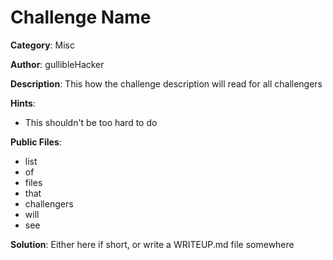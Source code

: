 # Challenge Name

**Category**: Misc

**Author**: gullibleHacker

**Description**: This how the challenge description will read for all
challengers

**Hints**:
 * This shouldn't be too hard to do

**Public Files**:
 * list
 * of
 * files
 * that
 * challengers
 * will
 * see

**Solution**: Either here if short, or write a WRITEUP.md file somewhere
